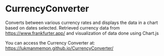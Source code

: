 # CurrencyConverter
Converts between various currency rates and displays the data in a chart based on dates selected. Retrieved currency data from https://www.frankfurter.app/ and visualization of data done using Chart.js

You can access the Currency Converter at: https://lukmanmemon.github.io/CurrencyConverter/
